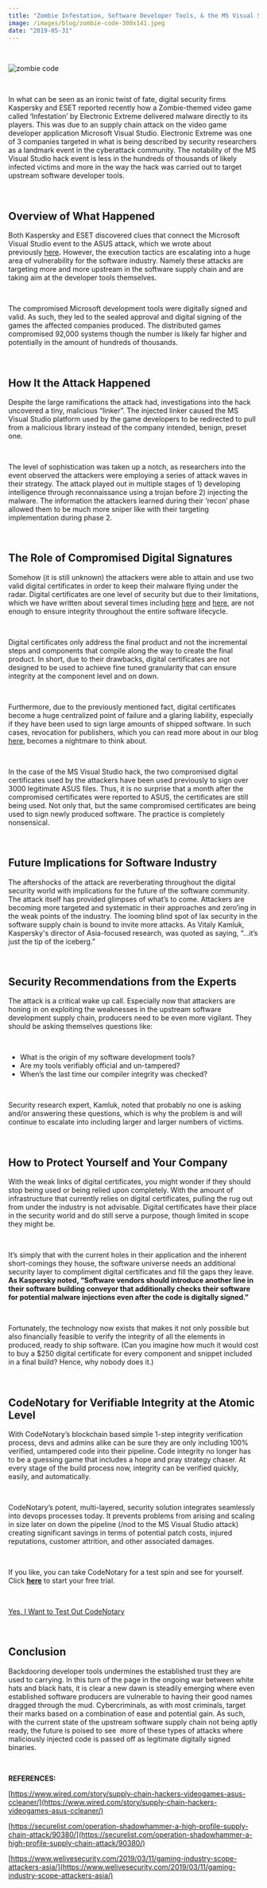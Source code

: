 ```yaml
---
title: "Zombie Infestation, Software Developer Tools, & the MS Visual Studio Attack"
image: /images/blog/zombie-code-300x141.jpeg
date: "2019-05-31"
---
```


 

![zombie code](/images/blog/zombie-code-300x141.jpeg)

 

In what can be seen as an ironic twist of fate, digital security firms Kaspersky and ESET reported recently how a Zombie-themed video game called ‘Infestation’ by Electronic Extreme delivered malware directly to its players. This was due to an supply chain attack on the video game developer application Microsoft Visual Studio. Electronic Extreme was one of 3 companies targeted in what is being described by security researchers as a landmark event in the cyberattack community. The notability of the MS Visual Studio hack event is less in the hundreds of thousands of likely infected victims and more in the way the hack was carried out to target upstream software developer tools.

 

## **Overview of What Happened**

Both Kaspersky and ESET discovered clues that connect the Microsoft Visual Studio event to the ASUS attack, which we wrote about previously [here](https://www.codenotary.io/what-the-asus-software-updates-hijack-teach-us-about-software-supply-chain-risks/)**.** However, the execution tactics are escalating into a huge area of vulnerability for the software industry. Namely these attacks are targeting more and more upstream in the software supply chain and are taking aim at the developer tools themselves.

 

The compromised Microsoft development tools were digitally signed and valid. As such, they led to the sealed approval and digital signing of the games the affected companies produced. The distributed games compromised 92,000 systems though the number is likely far higher and potentially in the amount of hundreds of thousands.

 

## **How It the Attack Happened**

Despite the large ramifications the attack had, investigations into the hack uncovered a tiny, malicious “linker”. The injected linker caused the MS Visual Studio platform used by the game developers to be redirected to pull from a malicious library instead of the company intended, benign, preset one.

 

The level of sophistication was taken up a notch, as researchers into the event observed the attackers were employing a series of attack waves in their strategy. The attack played out in multiple stages of 1) developing intelligence through reconnaissance using a trojan before 2) injecting the malware. The information the attackers learned during their ‘recon’ phase allowed them to be much more sniper like with their targeting implementation during phase 2.

 

## **The Role of Compromised Digital Signatures**

Somehow (it is still unknown) the attackers were able to attain and use two valid digital certificates in order to keep their malware flying under the radar. Digital certificates are one level of security but due to their limitations, which we have written about several times including [here](https://www.codenotary.io/the-distributed-ledger-technology-at-the-center-of-the-code-signing-disruption/) and [here](https://www.codenotary.io/code-signing-certificates-journey-of-pain-3-when-even-signing-isnt-enough/), are not enough to ensure integrity throughout the entire software lifecycle.

 

Digital certificates only address the final product and not the incremental steps and components that compile along the way to create the final product. In short, due to their drawbacks, digital certificates are not designed to be used to achieve fine tuned granularity that can ensure integrity at the component level and on down.

 

Furthermore, due to the previously mentioned fact, digital certificates become a huge centralized point of failure and a glaring liability, especially if they have been used to sign large amounts of shipped software. In such cases, revocation for publishers, which you can read more about in our blog [here](https://www.codenotary.io/the-failure-of-the-certificate-revocation-list-crl/), becomes a nightmare to think about.

 

In the case of the MS Visual Studio hack, the two compromised digital certificates used by the attackers have been used previously to sign over 3000 legitimate ASUS files. Thus, it is no surprise that a month after the compromised certificates were reported to ASUS, the certificates are still being used. Not only that, but the same compromised certificates are being used to sign newly produced software. The practice is completely nonsensical.

 

## **Future Implications for Software Industry**

The aftershocks of the attack are reverberating throughout the digital security world with implications for the future of the software community. The attack itself has provided glimpses of what’s to come. Attackers are becoming more targeted and systematic in their approaches and zero’ing in the weak points of the industry. The looming blind spot of lax security in the software supply chain is bound to invite more attacks. As Vitaly Kamluk, Kaspersky's director of Asia-focused research, was quoted as saying, “...it’s just the tip of the iceberg.”

 

## **Security Recommendations from the Experts**

The attack is a critical wake up call. Especially now that attackers are honing in on exploiting the weaknesses in the upstream software development supply chain, producers need to be even more vigilant. They should be asking themselves questions like:

 

- What is the origin of my software development tools?
- Are my tools verifiably official and un-tampered?
- When’s the last time our compiler integrity was checked?

 

Security research expert, Kamluk, noted that probably no one is asking and/or answering these questions, which is why the problem is and will continue to escalate into including larger and larger numbers of victims.

 

## **How to Protect Yourself and Your Company**

With the weak links of digital certificates, you might wonder if they should stop being used or being relied upon completely. With the amount of infrastructure that currently relies on digital certificates, pulling the rug out from under the industry is not advisable. Digital certificates have their place in the security world and do still serve a purpose, though limited in scope they might be.

 

It’s simply that with the current holes in their application and the inherent short-comings they house, the software universe needs an additional security layer to compliment digital certificates and fill the gaps they leave. **As Kaspersky noted, “Software vendors should introduce another line in their software building conveyor that additionally checks their software for potential malware injections even after the code is digitally signed.”**

 

Fortunately, the technology now exists that makes it not only possible but also financially feasible to verify the integrity of all the elements in produced, ready to ship software. (Can you imagine how much it would cost to buy a $250 digital certificate for every component and snippet included in a final build? Hence, why nobody does it.)

 

## **CodeNotary for Verifiable Integrity at the Atomic Level**

With CodeNotary’s blockchain based simple 1-step integrity verification process, devs and admins alike can be sure they are only including 100% verified, untampered code into their pipeline. Code integrity no longer has to be a guessing game that includes a hope and pray strategy chaser. At every stage of the build process now, integrity can be verified quickly, easily, and automatically.

 

CodeNotary’s potent, multi-layered, security solution integrates seamlessly into devops processes today. It prevents problems from arising and scaling in size later on down the pipeline (/nod to the MS Visual Studio attack) creating significant savings in terms of potential patch costs, injured reputations, customer attrition, and other associated damages.

 

If you like, you can take CodeNotary for a test spin and see for yourself. Click [**here**](https://dashboard.codenotary.io/auth/signup) to start your free trial.

 

[Yes, I Want to Test Out CodeNotary](https://dashboard.codenotary.io/auth/signup)

 

## **Conclusion**

Backdooring developer tools undermines the established trust they are used to carrying. In this turn of the page in the ongoing war between white hats and black hats, it is clear a new dawn is steadily emerging where even established software producers are vulnerable to having their good names dragged through the mud. Cybercriminals, as with most criminals, target their marks based on a combination of ease and potential gain. As such, with the current state of the upstream software supply chain not being aptly ready, the future is poised to see  more of these types of attacks where maliciously injected code is passed off as legitimate digitally signed binaries.

 

**REFERENCES:**

[https://www.wired.com/story/supply-chain-hackers-videogames-asus-ccleaner/](https://www.wired.com/story/supply-chain-hackers-videogames-asus-ccleaner/)

[https://securelist.com/operation-shadowhammer-a-high-profile-supply-chain-attack/90380/](https://securelist.com/operation-shadowhammer-a-high-profile-supply-chain-attack/90380/)

[https://www.welivesecurity.com/2019/03/11/gaming-industry-scope-attackers-asia/](https://www.welivesecurity.com/2019/03/11/gaming-industry-scope-attackers-asia/)
